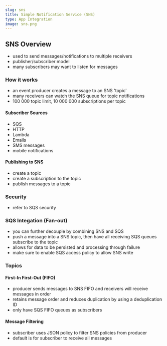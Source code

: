 ```yaml
---
slug: sns
title: Simple Notification Service (SNS)
type: App Integration
image: sns.png
---
```


## SNS Overview
* used to send messages/notifications to multiple receivers
* publisher/subscriber model
* many subscribers may want to listen for messages

### How it works
* an event producer creates a message to an SNS 'topic'
* many receivers can watch the SNS queue for topic notifications
* 100 000 topic limit, 10 000 000 subscriptions per topic

#### Subscriber Sources
* SQS
* HTTP
* Lambda
* Emails
* SMS messages
* mobile notifications

#### Publishing to SNS
* create a topic 
* create a subscription to the topic
* publish messages to a topic

### Security
* refer to SQS security 

### SQS Integation (Fan-out)
* you can further decouple by combining SNS and SQS
* push a message into a SNS topic, then have all receiving SQS queues subscribe to the topic
* allows for data to be persisted and processing through failure
* make sure to enable SQS access policy to allow SNS write

### Topics
#### First-In First-Out (FIFO)
* producer sends messages to SNS FIFO and receivers will receive messages in order
* retains message order and reduces duplication by using a deduplication ID
* only have SQS FIFO queues as subscribers

#### Message Filtering
* subscriber uses JSON policy to filter SNS policies from producer
* default is for subscriber to receive all messages